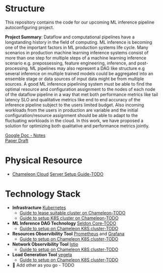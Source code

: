 # Structure

This repository contains the code for our upcoming ML inference pipeline autoconfiguring project.

**Project Summary**:
Dataflow and computational pipelines have a longstanding history in the field of computing. ML inference is becoming one of the important factors in ML production systems life cycle. Many scenarios in production machine learning inference systems consist of more than one step for multiple steps of a machine learning inference scenario e.g. prepossessing, feature engineering, inference, and post-processing. ML pipelines may also represent a DAG like structure e.g several inference on multiple trained models could be aggregated into an ensemble stage or data sources of input data might be from multiple sources. A good ML inference pipelining system must be able to find the optimal resource and configuration assignment to the nodes of each node of the dataflow pipeline in a way that met both performance metrics like tail latency SLO and qualitative metrics like end to end accuracy of the inference pipeline subject to the users limited budget. Also incoming workloads from the users in production are variable and the initial configuration/resource assignment should be able to adapt to the fluctuating workloads in the cloud. In this work, we have proposed a solution for optimizing both qualitative and performance metrics jointly.


[Google Doc - Notes](https://docs.google.com/document/d/1VbMDl_09n77NCRk58C9vqzDLGkgfliPUYxS3NVX8fgw/edit?usp=sharing) \
[Paper Draft](https://www.overleaf.com/project/625456ee961f16abadd71f36)

# Physical Resource
* [Chameleon Cloud](https://chameleoncloud.org/) [Server Setup Guide-TODO](ddd)

# Technology Stack
* **Infrastracture** [Kubernetes](https://kubernetes.io/)
   *  [Guide to lease suitable cluster on Chameleon-TODO](ddd)
   *  [Guide to setup K8S cluster on Chameleon-TODO](ddd)
* **ML Inference DAG Technology** [Seldon Core-TODO](https://docs.seldon.io/projects/seldon-core/en/latest/)
   * [Guide to setup on Chameleon K8S cluster-TODO](ddd)
* **Resources Observibility Tool** [Prometheus](https://prometheus.io/) and [Grafana](https://grafana.com/)
   * [Guide to setup on Chameleon K8S cluster-TODO](ddd)
* **Network Observibility Tool** [Istio](https://istio.io/)
   * [Guide to setup on Chameleon K8S cluster-TODO](ddd)
* **Load Generation Tool** [vegeta](https://github.com/tsenart/vegeta)
   * [Guide to setup on Chameleon K8S cluster-TODO](ddd)
* 🔴 Add other as you go - TODO

